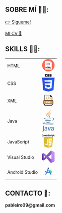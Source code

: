 <h2>SOBRE MÍ 👋👔: </h2>

<a href="https://github.com/cuevas69" class="btn btn-sm btn-outline-secondary">👉 Sigueme! </a> 

[MI CV 📑](CV.pdf)

<h2>SKILLS 👨‍💻:</h2>
    <table>
        <tr>
            <td>HTML</td>
            <td><img src="icono-html.png" width="40"></td>
        </tr>
        <tr>
            <td>CSS</td>
            <td><img src="icono-css.png" width="40"></td>
        </tr>
        <tr>
            <td>XML</td>
            <td><img src="icono-xml.png" width="40"></td>
        </tr>
        <tr>
            <td>Java</td>
            <td><img src="icono-java.png" width="40"></td>
        </tr>
        <tr>
            <td>JavaScript</td>
            <td><img src="icono-javascript.png" width="40"></td>
        </tr>
        <tr>
            <td>Visual Studio</td>
            <td><img src="icono-vs.png" width="40"></td>
        </tr>
        <tr>
            <td>Android Studio</td>
            <td><img src="icono-as.png" width="40"></td>
        </tr>
    </table>
    
<h2>CONTACTO 📧:</h2>
<p><strong>pableiro09@gmail.com</strong></p>
